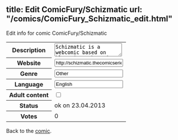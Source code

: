 title: Edit ComicFury/Schizmatic
url: "/comics/ComicFury_Schizmatic_edit.html"
---
Edit info for comic ComicFury/Schizmatic

<form name="comic" action="http://gaepostmail.appengine.com/comic" name="post">
<table class="comicinfo">
<tr>
<th>Description</th><td><textarea name="description">Schizmatic is a webcomic based on blueprint schematics applied to actual life. It puts the cosmos under a microscope, and reality under analysis.</textarea></td>
</tr>
<tr>
<th>Website</th><td><input type="text" name="url" value="http://schizmatic.thecomicseries.com/"/></td>
</tr>
<tr>
<th>Genre</th><td><input type="text" name="genre" value="Other"/></td>
</tr>
<tr>
<th>Language</th><td><input type="text" name="language" value="English"/></td>
</tr>
<tr>
<th>Adult content</th><td><input type="checkbox" name="adult" value="adult" /></td>
</tr>
<tr>
<th>Status</th><td>ok on 23.04.2013</td>
</tr>
<tr>
<th>Votes</th><td>0</div></td>
</tr>
</table>
</form>

Back to the [comic](/comics/ComicFury_Schizmatic.html).
